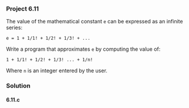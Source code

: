 ### Project 6.11
The value of the mathematical constant `e` can be expressed as an infinite series:
```
e = 1 + 1/1! + 1/2! + 1/3! + ...
```
Write a program that approximates `e` by computing the value of:
```
1 + 1/1! + 1/2! + 1/3! ... + 1/n!
```
Where `n` is an integer entered by the user.
### Solution
#### 6.11.c
```c

